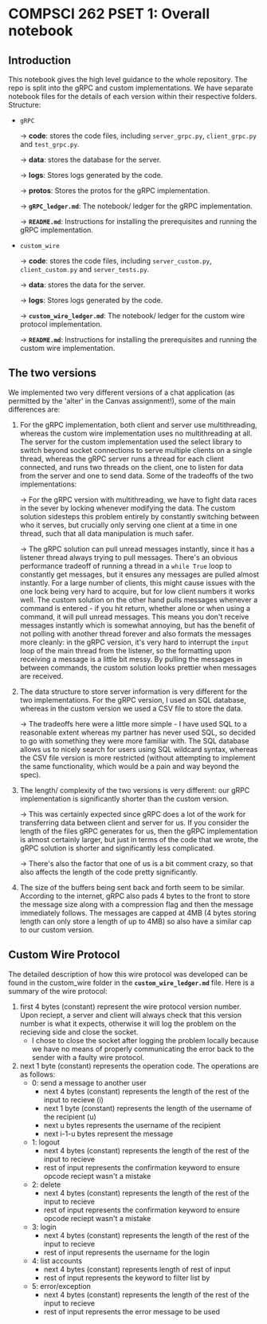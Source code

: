 # COMPSCI 262 PSET 1: Overall notebook

## Introduction

This notebook gives the high level guidance to the whole repository. The repo is split into the gRPC and custom implementations. We have separate notebook files for the details of each version within their respective folders. Structure:

* `gRPC`

    -> <b>code</b>: stores the code files, including `server_grpc.py`, `client_grpc.py` and `test_grpc.py`. 

    -> <b>data</b>: stores the database for the server.
    
    -> <b>logs</b>: Stores logs generated by the code.
    
    -> <b>protos</b>: Stores the protos for the gRPC implementation.
    
    -> <b>`gRPC_ledger.md`</b>: The notebook/ ledger for the gRPC implementation.
    
    -> <b>`README.md`</b>: Instructions for installing the prerequisites and running the gRPC implementation.

* `custom_wire`
    
    -> <b>code</b>: stores the code files, including `server_custom.py`, `client_custom.py` and `server_tests.py`. 
    
    -> <b>data</b>: stores the data for the server.
    
    -> <b>logs</b>: Stores logs generated by the code.
    
    -> <b>`custom_wire_ledger.md`</b>: The notebook/ ledger for the custom wire protocol implementation.
    
    -> <b>`README.md`</b>: Instructions for installing the prerequisites and running the custom wire implementation.

## The two versions

We implemented two very different versions of a chat application (as permitted by the 'alter' in the Canvas assignment!), some of the main differences are:

1. For the gRPC implementation, both client and server use multithreading, whereas the custom wire implementation uses no multithreading at all. The server for the custom implementation used the select library to switch beyond socket connections to serve multiple clients on a single thread, whereas the gRPC server runs a thread for each client connected, and runs two threads on the client, one to listen for data from the server and one to send data. Some of the tradeoffs of the two implementations:

    -> For the gRPC version with multithreading, we have to fight data races in the sever by locking whenever modifying the data. The custom solution sidesteps this problem entirely by constantly switching between who it serves, but crucially only serving one client at a time in one thread, such that all data manipulation is much safer.

    -> The gRPC solution can pull unread messages instantly, since it has a listener thread always trying to pull messages. There's an obvious performance tradeoff of running a thread in a `while True` loop to constantly get messages, but it ensures any messages are pulled almost instantly. For a large number of clients, this might cause issues with the one lock being very hard to acquire, but for low client numbers it works well. The custom solution on the other hand pulls messages whenever a command is entered - if you hit return, whether alone or when using a command, it will pull unread messages. This means you don't receive messages instantly which is somewhat annoying, but has the benefit of not polling with another thread forever and also formats the messages more cleanly: in the gRPC version, it's very hard to interrupt the `input` loop of the main thread from the listener, so the formatting upon receiving a message is a little bit messy. By pulling the messages in between commands, the custom solution looks prettier when messages are received.

2. The data structure to store server information is very different for the two implementations. For the gRPC version, I used an SQL database, whereas in the custom version we used a CSV file to store the data.

    -> The tradeoffs here were a little more simple - I have used SQL to a reasonable extent whereas my partner has never used SQL, so decided to go with something they were more familiar with. The SQL database allows us to nicely search for users using SQL wildcard syntax, whereas the CSV file version is more restricted (without attempting to implement the same functionality, which would be a pain and way beyond the spec).

3. The length/ complexity of the two versions is very different: our gRPC implementation is significantly shorter than the custom version.

    -> This was certainly expected since gRPC does a lot of the work for transferring data between client and server for us. If you consider the length of the files gRPC generates for us, then the gRPC implementation is almost certainly larger, but just in terms of the code that we wrote, the gRPC solution is shorter and significantly less complicated.

    -> There's also the factor that one of us is a bit comment crazy, so that also affects the length of the code pretty significantly.

4. The size of the buffers being sent back and forth seem to be similar. According to the internet, gRPC also pads 4 bytes to the front to store the message size along with a compression flag and then the message immediately follows. The messages are capped at 4MB (4 bytes storing length can only store a length of up to 4MB) so also have a similar cap to our custom version.

## Custom Wire Protocol
The detailed description of how this wire protocol was developed can be found in the custom_wire folder in the <b>`custom_wire_ledger.md`</b> file. Here is a summary of the wire protocol:

1. first 4 bytes (constant) represent the wire protocol version number. Upon reciept, a server and client will always check that this version number is what it expects, otherwise it will log the problem on the recieving side and close the socket. 
    - I chose to close the socket after logging the problem locally because we have no means of properly communicating the error back to the sender with a faulty wire protocol. 
2. next 1 byte (constant) represents the operation code. The operations are as follows:
    - 0: send a message to another user
        - next 4 bytes (constant) represents the length of the rest of the input to recieve (i)
        - next 1 byte (constant) represents the length of the username of the recipient (u)
        - next u bytes represents the username of the recipient
        - next i-1-u bytes represent the message
    - 1: logout
        - next 4 bytes (constant) represents the length of the rest of the input to recieve
        - rest of input represents the confirmation keyword to ensure opcode reciept wasn't a mistake
    - 2: delete
        - next 4 bytes (constant) represents the length of the rest of the input to recieve
        - rest of input represents the confirmation keyword to ensure opcode reciept wasn't a mistake
    - 3: login
        - next 4 bytes (constant) represents the length of the rest of the input to recieve
        - rest of input represents the username for the login
    - 4: list accounts
        - next 4 bytes (constant) represents length of rest of input
        - rest of input represents the keyword to filter list by
    - 5: error/exception
        - next 4 bytes (constant) represents the length of the rest of the input to recieve
        - rest of input represents the error message to be used
